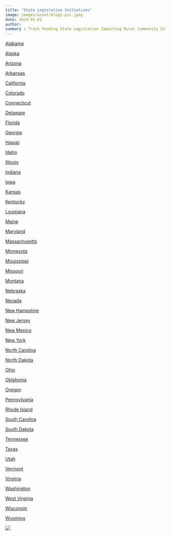```yaml
---
title: "State Legislative Initiatives"
image: images/asset/blog1-pic.jpeg
date: 2019-01-01
author:
summary : Track Pending State Legislation Impacting Rural Community Colleges
---
```


<section id="states" class="bg-one section">
  <div class="container">
    <div class="row justify-content-center">
      <div class="col-lg-4 text-center">
        <p>
          <a
            href="https://legiscan.com/gaits/search?state=AL&keyword=rural+community+college"
            target="_blank"
            >Alabama</a
          >
        </p>
        <p>
          <a
            href="https://www.akleg.gov/basis/Search?search=community%20college&source=All&yearStart=2019&yearEnd=2021"
            target="_blank"
            >Alaska</a
          >
        </p>
        <p>
          <a
            href="https://legiscan.com/gaits/search?state=AZ&keyword=community+college"
            target="_blank"
            >Arizona</a
          >
        </p>
        <p>
          <a
            href="https://legiscan.com/gaits/search?state=AR&keyword=community+college"
            target="_blank"
            >Arkansas</a
          >
        </p>
        <p>
          <a
            href="https://legiscan.com/gaits/search?state=CA&keyword=community+college"
            target="_blank"
            >California
          </a>
        </p>
        <p>
          <a
            href="https://leg.colorado.gov/bill-search?search_api_views_fulltext=community%20college&field_chamber=All&field_bill_type=All&field_sessions=66816&sort_bef_combine=search_api_relevance%20DESC"
            target="_blank"
            >Colorado
          </a>
        </p>
        <p>
          <a
            href="https://legiscan.com/gaits/search?state=CT&keyword=community+college"
            target="_blank"
            >Connecticut
          </a>
        </p>
        <p>
          <a
            href="https://legis.delaware.gov/Search/Global?searchTerm=community%20college"
            target="_blank"
            >Delaware
          </a>
        </p>
        <p>
          <a
            href="https://legiscan.com/gaits/search?state=FL&keyword=community+college"
            target="_blank"
            >Florida
          </a>
        </p>
        <p>
          <a
            href="https://www.legis.ga.gov/search?k=community%20college&s=1029&p=1"
            target="_blank"
            >Georgia
          </a>
        </p>
        <p>
          <a
            href="https://legiscan.com/gaits/search?state=HI&keyword=community+college"
            target="_blank"
            >Hawaii</a
          >
        </p>
        <p>
          <a
            href="https://legiscan.com/gaits/search?state=ID&keyword=community+college"
            target="_blank"
            >Idaho
          </a>
        </p>
        <p>
          <a
            href="https://legiscan.com/gaits/search?state=IL&keyword=rural+community+college"
            target="_blank"
            >Illinois
          </a>
        </p>
        <p>
          <a
            href="https://legiscan.com/gaits/search?state=IN&keyword=community+college"
            target="_blank"
            >Indiana
          </a>
        </p>
        <p>
          <a
            href="https://www.legis.iowa.gov/publications/search?facet.pivot=l1%2Cl2&fq=-status%3AReserved&tc=true%2F&fq=l0%3A%22leg%22&fq=it%3A%22LegislationCurrent%22&q=community+college"
            target="_blank"
            >Iowa
          </a>
        </p>
        <p>
          <a
            href="https://legiscan.com/gaits/search?state=KS&keyword=community+college"
            target="_blank"
            >Kansas
          </a>
        </p>
        <p>
          <a
            href="https://legiscan.com/gaits/search?state=KY&keyword=community+college"
            target="_blank"
            >Kentucky
          </a>
        </p>
      </div>
      <div class="col-lg-4 text-center">
        <p>
          <a
            href="https://legiscan.com/gaits/search?state=LA&keyword=community+college"
            target="_blank"
            >Louisiana
          </a>
        </p>
        <p>
          <a
            href="https://legiscan.com/gaits/search?state=ME&keyword=community+college"
            target="_blank"
            >Maine
          </a>
        </p>
        <p>
          <a
            href="https://legiscan.com/gaits/search?state=MD&keyword=community+college"
            target="_blank"
            >Maryland
          </a>
        </p>
        <p>
          <a
            href="https://malegislature.gov/Bills/Search?SearchTerms=rural+community+college"
            target="_blank"
            >Massachusetts
          </a>
        </p>
        <p>
          <a
            href="https://legiscan.com/gaits/search?state=MN&keyword=community+college"
            target="_blank"
            >Minnesota
          </a>
        </p>
        <p>
          <a
            href="https://legiscan.com/gaits/search?state=MS&keyword=community+college"
            target="_blank"
            >Mississippi
          </a>
        </p>
        <p>
          <a
            href="https://legiscan.com/gaits/search?state=MO&keyword=community+college"
            target="_blank"
            >Missouri
          </a>
        </p>
        <p>
          <a
            href="https://legiscan.com/gaits/search?state=MT&keyword=community+college"
            target="_blank"
            >Montana
          </a>
        </p>
        <p>
          <a
            href="https://legiscan.com/gaits/search?state=NE&keyword=community+college"
            target="_blank"
            >Nebraska
          </a>
        </p>
        <p>
          <a
            href="https://legiscan.com/gaits/search?state=NV&keyword=community+college"
            target="_blank"
            >Nevada
          </a>
        </p>
        <p>
          <a
            href="https://legiscan.com/gaits/search?state=NH&keyword=community+college"
            target="_blank"
            >New Hampshire
          </a>
        </p>
        <p>
          <a
            href="https://legiscan.com/gaits/search?state=NJ&keyword=community+college"
            target="_blank"
            >New Jersey
          </a>
        </p>
        <p>
          <a
            href="https://legiscan.com/gaits/search?state=NM&keyword=community+college"
            target="_blank"
            >New Mexico
          </a>
        </p>
        <p>
          <a
            href="https://legiscan.com/gaits/search?state=NY&keyword=community+college"
            target="_blank"
            >New York
          </a>
        </p>
        <p>
          <a
            href="https://legiscan.com/gaits/search?state=NC&keyword=community+college"
            target="_blank"
            >North Carolina
          </a>
        </p>
        <p>
          <a
            href="https://www.legis.nd.gov/search?sitefilter=legis-67-bills-res&query=rural+community+college&submit=Search"
            target="_blank"
            >North Dakota
          </a>
        </p>
        <p>
          <a
            href="https://legiscan.com/gaits/search?state=OH&keyword=community+college"
            target="_blank"
            >Ohio
          </a>
        </p>
      </div>
      <div class="col-lg-4 text-center">
        <p>
          <a
            href="https://legiscan.com/gaits/search?state=OK&keyword=community+college"
            target="_blank"
            >Oklahoma
          </a>
        </p>
        <p>
          <a
            href="https://www.oregonlegislature.gov/Pages/SearchResultsBills.aspx?k=rural%20community%20college"
            target="_blank"
            >Oregon
          </a>
        </p>
        <p>
          <a
            href="https://www.legis.state.pa.us/cfdocs/legis/home/textSearchAction.cfm?allowCache=true&cmd=search&searchType=allwords&sa=1&CiScope=20210txt&CiRestriction=community%20college&maxFilesPerPage=1000&sort=ID&sortType=Desc"
            target="_blank"
            >Pennsylvania
          </a>
        </p>
        <p>
          <a
            href="https://legiscan.com/gaits/search?state=RI&keyword=community+college"
            target="_blank"
            >Rhode Island
          </a>
        </p>
        <p>
          <a
            href="https://www.scstatehouse.gov/query.php?search=SEARCH&searchtext=community%20college&category=LEGISLATION&conid=0000&session=124"
            target="_blank"
            >South Carolina
          </a>
        </p>
        <p>
          <a
            href="https://sdlegislature.gov/Session/Subject/2023"
            target="_blank"
            >South Dakota
          </a>
        </p>
        <p>
          <a
            href="https://wapp.capitol.tn.gov/apps/billsearch/billsearchadvanced.aspx?terms=community%20college&searchtype=all"
            target="_blank"
            >Tennessee
          </a>
        </p>
        <p>
          <a
            href="https://capitol.texas.gov/Search/TextSearchResults.aspx?CP=1&LegSess=873&House=True&Senate=True&TypeB=True&TypeR=True&TypeJR=True&TypeCR=True&VerInt=True&VerHCR=True&VerEng=True&VerSCR=True&VerEnr=True&DocTypeB=True&DocTypeFN=True&DocTypeBA=True&DocTypeAM=True&Srch=simple&All=rural+community+college&Any=&Exact=&Exclude=&Custom="
            target="_blank"
            >Texas
          </a>
        </p>
        <p>
          <a
            href="https://legiscan.com/gaits/search?state=UT&keyword=community+college"
            target="_blank"
            >Utah
          </a>
        </p>
        <p>
          <a
            href="https://legiscan.com/gaits/search?state=VT&keyword=community+college"
            target="_blank"
            >Vermont
          </a>
        </p>
        <p>
          <a
            href="https://legiscan.com/gaits/search?state=VA&keyword=community+college"
            target="_blank"
            >Virginia
          </a>
        </p>
        <p>
          <a
            href="https://legiscan.com/gaits/search?state=WA&keyword=rural+community+college"
            target="_blank"
            >Washington
          </a>
        </p>
        <p>
          <a
            href="https://legiscan.com/gaits/search?state=WV&keyword=community+college"
            target="_blank"
            >West Virginia
          </a>
        </p>
        <p>
          <a
            href="https://legiscan.com/gaits/search?state=WI&keyword=community+college"
            target="_blank"
            >Wisconsin
          </a>
        </p>
        <p>
          <a
            href="https://legiscan.com/gaits/search?state=WY&keyword=community+college"
            target="_blank"
            >Wyoming
          </a>
        </p>
      </div>
    </div>
  </div>
</section>


![](/images/asset/blog1-image.png)